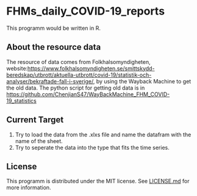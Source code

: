 # FHMs_daily_COVID-19_reports

This programm would be written in R.

## About the resource data
The resource of data comes from Folkhalsomyndigheten, website:https://www.folkhalsomyndigheten.se/smittskydd-beredskap/utbrott/aktuella-utbrott/covid-19/statistik-och-analyser/bekraftade-fall-i-sverige/, by using the Wayback Machine to get the old data. The python script for getting old data is in https://github.com/ChenjianS47/WayBackMachine_FHM_COVID-19_statistics

## Current Target
1. Try to load the data from the .xlxs file and name the datafram with the name of the sheet.
2. Try to seperate the data into the type that fits the time series.

## License

This programm is distributed under the MIT license. See
[LICENSE.md](https://github.com/ChenjianS47/FHMs_daily_COVID-19_reports/blob/main/LICENSE)
for more information.
